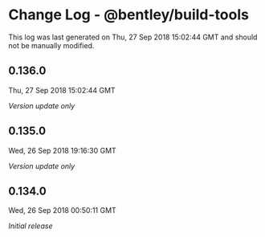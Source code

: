 # Change Log - @bentley/build-tools

This log was last generated on Thu, 27 Sep 2018 15:02:44 GMT and should not be manually modified.

## 0.136.0
Thu, 27 Sep 2018 15:02:44 GMT

*Version update only*

## 0.135.0
Wed, 26 Sep 2018 19:16:30 GMT

*Version update only*

## 0.134.0
Wed, 26 Sep 2018 00:50:11 GMT

*Initial release*

